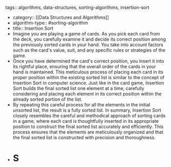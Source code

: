tags:: algorithms, data-structures, sorting-algorithms, insertion-sort

- category:: [[Data Structures and Algorithms]]
- algorithm-type:: #sorting-algorithm
- title:: Insertion Sort
- Imagine you are playing a game of cards. As you pick each card from the deck, you carefully examine it and decide its correct position among the previously sorted cards in your hand. You take into account factors such as the card's value, suit, and any specific rules or strategies of the game.
- Once you have determined the card's correct position, you insert it into its rightful place, ensuring that the overall order of the cards in your hand is maintained. This meticulous process of placing each card in its proper position within the existing sorted list is similar to the concept of Insertion Sort in computer science. Just like in the card game, Insertion Sort builds the final sorted list one element at a time, carefully considering and placing each element in its correct position within the already sorted portion of the list.
- By repeating this careful process for all the elements in the initial unsorted list, the result is a fully sorted list. In summary, Insertion Sort closely resembles the careful and methodical approach of sorting cards in a game, where each card is thoughtfully inserted in its appropriate position to construct the final sorted list accurately and efficiently. This process ensures that the elements are meticulously organized and that the final sorted list is constructed with precision and thoroughness.
- # S